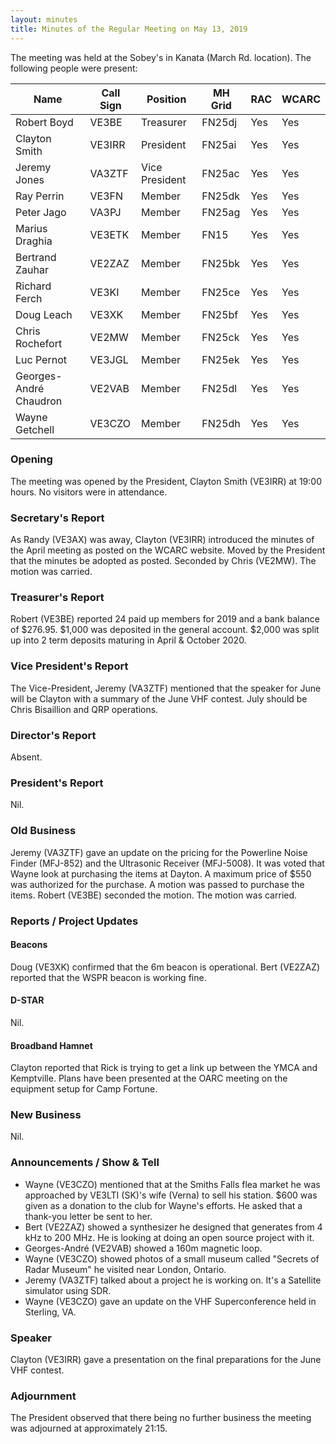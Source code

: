 ```yaml
---
layout: minutes
title: Minutes of the Regular Meeting on May 13, 2019
---
```


The meeting was held at the Sobey's in Kanata (March Rd. location).
The following people were present:

| Name                   | Call Sign  | Position         | MH Grid | RAC | WCARC |
|------------------------|------------|------------------|---------|-----|-------|
| Robert Boyd            | VE3BE      | Treasurer        | FN25dj  | Yes | Yes   |
| Clayton Smith          | VE3IRR     | President        | FN25ai  | Yes | Yes   |
| Jeremy Jones           | VA3ZTF     | Vice President   | FN25ac  | Yes | Yes   |
| Ray Perrin             | VE3FN      | Member           | FN25dk  | Yes | Yes   |
| Peter Jago             | VA3PJ      | Member           | FN25ag  | Yes | Yes   |
| Marius Draghia         | VE3ETK     | Member           | FN15    | Yes | Yes   |
| Bertrand Zauhar        | VE2ZAZ     | Member           | FN25bk  | Yes | Yes   |
| Richard Ferch          | VE3KI      | Member           | FN25ce  | Yes | Yes   |
| Doug Leach             | VE3XK      | Member           | FN25bf  | Yes | Yes   |
| Chris Rochefort        | VE2MW      | Member           | FN25ck  | Yes | Yes   |
| Luc Pernot             | VE3JGL     | Member           | FN25ek  | Yes | Yes   |
| Georges-André Chaudron | VE2VAB     | Member           | FN25dl  | Yes | Yes   |
| Wayne Getchell         | VE3CZO     | Member           | FN25dh  | Yes | Yes   |

### Opening

The meeting was opened by the President, Clayton Smith (VE3IRR) at 19:00 hours.
No visitors were in attendance.

### Secretary's Report

As Randy (VE3AX) was away, Clayton (VE3IRR) introduced the minutes of the April
meeting as posted on the WCARC website.
Moved by the President that the minutes be adopted as posted.
Seconded by Chris (VE2MW). The motion was carried.

### Treasurer's Report

Robert (VE3BE) reported 24 paid up members for 2019 and a bank balance of $276.95.
$1,000 was deposited in the general account. $2,000 was split up into 2 term
deposits maturing in April & October 2020.

### Vice President's Report

The Vice-President, Jeremy (VA3ZTF) mentioned that the speaker for June will be
Clayton with a summary of the June VHF contest. July should be Chris Bisaillion
and QRP operations.

### Director's Report

Absent.

### President's Report

Nil.

### Old Business

Jeremy (VA3ZTF) gave an update on the pricing for the Powerline Noise Finder
(MFJ-852) and the Ultrasonic Receiver (MFJ-5008).
It was voted that Wayne look at purchasing the items at Dayton. A maximum price
of $550 was authorized for the purchase. A motion was passed to purchase the items.
Robert (VE3BE) seconded the motion. The motion was carried.

### Reports / Project Updates

#### Beacons

Doug (VE3XK) confirmed that the 6m beacon is operational.
Bert (VE2ZAZ) reported that the WSPR beacon is working fine.

#### D-STAR

Nil.

#### Broadband Hamnet

Clayton reported that Rick is trying to get a link up between the YMCA and
Kemptville. Plans have been presented at the OARC meeting on the equipment setup
for Camp Fortune.

### New Business

Nil.

### Announcements / Show & Tell

* Wayne (VE3CZO) mentioned that at the Smiths Falls flea market he was approached
by VE3LTI (SK)'s wife (Verna) to sell his station. $600 was given as a donation to
the club for Wayne's efforts. He asked that a thank-you letter be sent to her.
* Bert (VE2ZAZ) showed a synthesizer he designed that generates from 4 kHz to 200 MHz.
He is looking at doing an open source project with it.
* Georges-André (VE2VAB) showed a 160m magnetic loop.
* Wayne (VE3CZO) showed photos of a small museum called "Secrets of Radar Museum"
he visited near London, Ontario.
* Jeremy (VA3ZTF) talked about a project he is working on. It's a Satellite simulator
using SDR.
* Wayne (VE3CZO) gave an update on the VHF Superconference held in Sterling, VA.

### Speaker

Clayton (VE3IRR) gave a presentation on the final preparations for the June VHF contest.

### Adjournment

The President observed that there being no further business the meeting was
adjourned at approximately 21:15.
